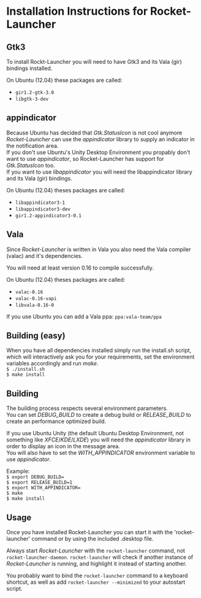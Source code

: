 Installation Instructions for Rocket-Launcher
=============================================

Gtk3
----

To install Rockt-Launcher you will need to have Gtk3 and its Vala (gir) bindings installed.

On Ubuntu (12.04) these packages are called:
* ``gir1.2-gtk-3.0``
* ``libgtk-3-dev``



appindicator
------------

Because Ubuntu has decided that *Gtk.StatusIcon* is not cool anymore *Rocket-Launcher* can use the *appindicator* library to supply an indicator in the notification area.  
If you don't use Ubuntu's Unity Desktop Environment you propably don't want to use *appindicator*, so Rocket-Launcher has support for *Gtk.StatusIcon* too.  
If you want to use *libappindicator* you will need the libappindicator library and its Vala (gir) bindings.

On Ubuntu (12.04) theses packages are called:
* ``libappindicator3-1``
* ``libappindicator3-dev``
* ``gir1.2-appindicator3-0.1``



Vala
----

Since *Rocket-Launcher* is written in Vala you also need the Vala compiler (valac) and it's dependencies.

You will need at least version 0.16 to compile successfully.

On Ubuntu (12.04) theses packages are called:
* ``valac-0.16``
* ``valac-0.16-vapi``
* ``libvala-0.16-0``

If you use Ubuntu you can add a Vala ppa:
``ppa:vala-team/ppa``



Building (easy)
---------------

When you have all dependencies installed simply run the install.sh script, which will interactively ask you for your requirements, set the environment variables accordingly and run *make*.  
``$ ./install.sh``  
``$ make install``

Building
--------

The building process respects several environment parameters.  
You can set *DEBUG_BUILD* to create a debug build or *RELEASE_BUILD* to create an performance optimized build.  

If you use Ubuntu Unity (the default Ubuntu Desktop Environment, not something like *XFCE*/*KDE*/*LXDE*) you will need the *appindicator* library in order to display an icon in the message area.  
You will also have to set the *WITH_APPINDICATOR* environment variable to use *appindicator*.

Example:  
``$ export DEBUG_BUILD=``  
``$ export RELEASE_BUILD=1``  
``$ export WITH_APPINDICATOR=``  
``$ make``  
``$ make install``  


Usage
-----

Once you have installed Rocket-Launcher you can start it with the 'rocket-launcher' command or by using the included .desktop file.

Always start *Rocket-Launcher* with the ``rocket-launcher`` command, not ``rocket-launcher-daemon``.
``rocket-launcher`` will check if another instance of *Rocket-Launcher* is running, and highlight it instead of starting another.

You probably want to bind the ``rocket-launcher`` command to a keyboard shortcut, as well as add ``rocket-launcher --minimized`` to your autostart script.
